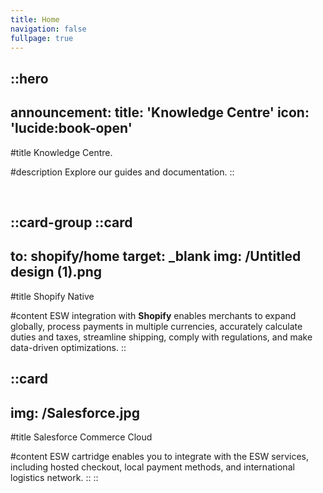 ```yaml
---
title: Home
navigation: false
fullpage: true
---
```


::hero
---
announcement:
  title: 'Knowledge Centre'
  icon: 'lucide:book-open'
---

#title
Knowledge Centre.

#description
Explore our guides and documentation.
::

<br>

::card-group
  ::card
  ---
  to: shopify/home
  target: _blank
  img: /Untitled design (1).png
  ---
  #title
  Shopify Native

  #content
  ESW integration with **Shopify** enables merchants to expand globally, process payments in multiple currencies, accurately calculate duties and taxes, streamline shipping, comply with regulations, and make data-driven optimizations.
  ::

  ::card
  ---
  img: /Salesforce.jpg
  ---
  #title
  Salesforce Commerce Cloud

  #content
  ESW cartridge enables you to integrate with the ESW services, including hosted checkout, local payment methods, and international logistics network.
  ::
::


